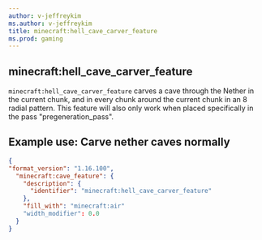 ```yaml
---
author: v-jeffreykim
ms.author: v-jeffreykim
title: minecraft:hell_cave_carver_feature
ms.prod: gaming
---
```


## minecraft:hell_cave_carver_feature

`minecraft:hell_cave_carver_feature` carves a cave through the Nether in the current chunk, and in every chunk around the current chunk in an 8 radial pattern. This feature will also only work when placed specifically in the pass "pregeneration_pass".

## Example use: Carve nether caves normally

```json
{
"format_version": "1.16.100",
  "minecraft:cave_feature": {
    "description": {
      "identifier": "minecraft:hell_cave_carver_feature"
    },
    "fill_with": "minecraft:air"
    "width_modifier": 0.0
  }
}
```
